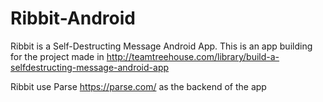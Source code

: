 Ribbit-Android
==============

Ribbit is a Self-Destructing Message Android App. This is an app building for the project made in http://teamtreehouse.com/library/build-a-selfdestructing-message-android-app

Ribbit use Parse https://parse.com/ as the backend of the app
